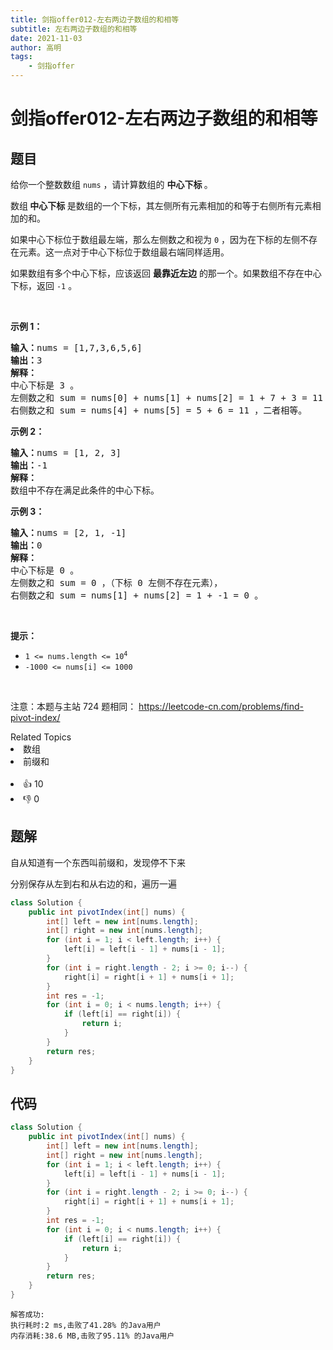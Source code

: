 ```yaml
---
title: 剑指offer012-左右两边子数组的和相等
subtitle: 左右两边子数组的和相等
date: 2021-11-03
author: 高明
tags:
	- 剑指offer
---
```




# 剑指offer012-左右两边子数组的和相等

## 题目

<p>给你一个整数数组&nbsp;<code>nums</code> ，请计算数组的 <strong>中心下标 </strong>。</p>

<p>数组<strong> 中心下标</strong><strong> </strong>是数组的一个下标，其左侧所有元素相加的和等于右侧所有元素相加的和。</p>

<p>如果中心下标位于数组最左端，那么左侧数之和视为 <code>0</code> ，因为在下标的左侧不存在元素。这一点对于中心下标位于数组最右端同样适用。</p>

<p>如果数组有多个中心下标，应该返回 <strong>最靠近左边</strong> 的那一个。如果数组不存在中心下标，返回 <code>-1</code> 。</p>

<p>&nbsp;</p>

<p><strong>示例 1：</strong></p>

<pre>
<strong>输入：</strong>nums = [1,7,3,6,5,6]
<strong>输出：</strong>3
<strong>解释：</strong>
中心下标是 3 。
左侧数之和 sum = nums[0] + nums[1] + nums[2] = 1 + 7 + 3 = 11 ，
右侧数之和 sum = nums[4] + nums[5] = 5 + 6 = 11 ，二者相等。
</pre>

<p><strong>示例 2：</strong></p>

<pre>
<strong>输入：</strong>nums = [1, 2, 3]
<strong>输出：</strong>-1
<strong>解释：</strong>
数组中不存在满足此条件的中心下标。</pre>

<p><strong>示例 3：</strong></p>

<pre>
<strong>输入：</strong>nums = [2, 1, -1]
<strong>输出：</strong>0
<strong>解释：</strong>
中心下标是 0 。
左侧数之和 sum = 0 ，（下标 0 左侧不存在元素），
右侧数之和 sum = nums[1] + nums[2] = 1 + -1 = 0 。</pre>

<p>&nbsp;</p>

<p><strong>提示：</strong></p>

<ul>
	<li><code>1 &lt;= nums.length &lt;= 10<sup>4</sup></code></li>
	<li><code>-1000 &lt;= nums[i] &lt;= 1000</code></li>
</ul>

<p>&nbsp;</p>

<p><meta charset="UTF-8" />注意：本题与主站 724&nbsp;题相同：&nbsp;<a href="https://leetcode-cn.com/problems/find-pivot-index/">https://leetcode-cn.com/problems/find-pivot-index/</a></p>
<div><div>Related Topics</div><div><li>数组</li><li>前缀和</li></div></div><br><div><li>👍 10</li><li>👎 0</li></div>

## 题解

自从知道有一个东西叫前缀和，发现停不下来

分别保存从左到右和从右边的和，遍历一遍

```java
class Solution {
    public int pivotIndex(int[] nums) {
        int[] left = new int[nums.length];
        int[] right = new int[nums.length];
        for (int i = 1; i < left.length; i++) {
            left[i] = left[i - 1] + nums[i - 1];
        }
        for (int i = right.length - 2; i >= 0; i--) {
            right[i] = right[i + 1] + nums[i + 1];
        }
        int res = -1;
        for (int i = 0; i < nums.length; i++) {
            if (left[i] == right[i]) {
                return i;
            }
        }
        return res;
    }
}
```

## 代码

```java
class Solution {
    public int pivotIndex(int[] nums) {
        int[] left = new int[nums.length];
        int[] right = new int[nums.length];
        for (int i = 1; i < left.length; i++) {
            left[i] = left[i - 1] + nums[i - 1];
        }
        for (int i = right.length - 2; i >= 0; i--) {
            right[i] = right[i + 1] + nums[i + 1];
        }
        int res = -1;
        for (int i = 0; i < nums.length; i++) {
            if (left[i] == right[i]) {
                return i;
            }
        }
        return res;
    }
}
```

```
解答成功:
执行耗时:2 ms,击败了41.28% 的Java用户
内存消耗:38.6 MB,击败了95.11% 的Java用户
```

